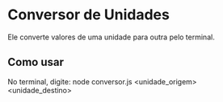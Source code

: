 # Conversor de Unidades   
Ele converte valores de uma unidade para outra pelo terminal.

## Como usar

No terminal, digite:
node conversor.js <valor> <unidade_origem> <unidade_destino>
